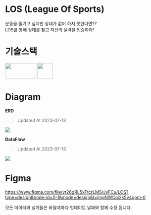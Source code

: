 # LOS (League Of Sports)  

운동을 즐기고 싶지만 상대가 없어 하지 못한다면??  
LOS를 통해 상대를 찾고 자신의 실력을 입증하자!  

# 기술스택  

<img src='https://github.com/rkdalsdl98/los-app/assets/77562358/f79df89a-abf6-44ea-9d11-43c770f70d16' width="100" height="50"> <img src='https://cdn.jumpit.co.kr/images/stacks/flutter.png' width="50" height="50">  

# Diagram  

**ERD**  

> Updated At 2023-07-13  
<img src='https://github.com/rkdalsdl98/los-app/assets/77562358/c43b5c7c-4b6b-4a06-a5d7-973979f62b64'>  

**DataFlow**  

> Updated At 2023-07-13  
<img src='https://github.com/rkdalsdl98/los-app/assets/77562358/82c9881f-51d3-4a68-aca8-f5118863181c' >  

# Figma  

https://www.figma.com/file/yt26gRL5xFtcrLMSrJvFCu/LOS?type=design&node-id=0-1&mode=design&t=jmgNWCoi2k5v4gom-0  

모든 데이터와 설계들은 바뀔때마다 업데이트 날짜와 함께 수정 됩니다.